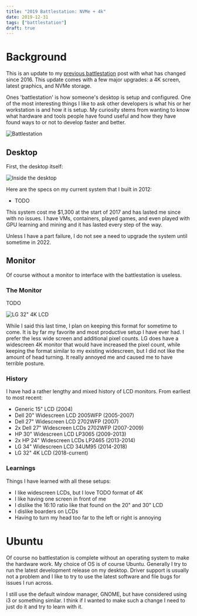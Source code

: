```yaml
---
title: "2019 Battlestation: NVMe + 4k"
date: 2019-12-31
tags: ["battlestation"]
draft: true
---
```


# Background

This is an update to my [previous battlestation](TODO) post with what has changed since 2016. This update comes with a few major upgrades: a 4K screen, latest graphics, and NVMe storage.

Ones 'battlestation' is how someone's desktop is setup and configured. One of the most interesting things I like to ask other developers is what his or her workstation is and how it is setup. My curiosity stems from wanting to know what hardware and tools people have found useful and how they have found ways to or not to develop faster and better.

![Battlestation](/img/projects/battlestation/TODO "battlestation")

## Desktop

First, the desktop itself:

![Inside the desktop](/img/projects/battlestation/TODO "inside desktop")

Here are the specs on my current system that I built in 2012:

* TODO

This system cost me $1,300 at the start of 2017 and has lasted me since with no issues. I have VMs, containers, played games, and even played with GPU learning and mining and it has lasted every step of the way.

Unless I have a part failure, I do not see a need to upgrade the system until sometime in 2022.

## Monitor

Of course without a monitor to interface with the battlestation is useless.

### The Monitor

TODO

![LG 32" 4K LCD](/img/projects/battlestation/TODO "monitor")

While I said this last time, I plan on keeping this format for sometime to come. It is by far my favorite and most productive setup I have ever had. I prefer the less wide screen and additional pixel counts. LG does have a widescreen 4K monitor that would have increased the pixel count, while keeping the format similar to my existing widescreen, but I did not like the amount of head turning. It really annoyed me and caused me to have terrible posture.

### History

I have had a rather lengthy and mixed history of LCD monitors. From earliest to most recent:

* Generic 15" LCD (2004)
* Dell 20" Widescreen LCD 2005WFP (2005-2007)
* Dell 27" Widescreen LCD 2702WFP (2007)
* 2x Dell 27" Widescreen LCDs 2702WFP (2007-2009)
* HP 30" Widescreen LCD LP3065 (2009-2013)
* 2x HP 24" Widescreen LCDs LP2465 (2013-2014)
* LG 34" Widescreen LCD 34UM95 (2014-2018)
* LG 32" 4K LCD (2018-current)

### Learnings

Things I have learned with all these setups:

* I like widescreen LCDs, but I love TODO format of 4K
* I like having one screen in front of me
* I dislike the 16:10 ratio like that found on the 20" and 30" LCD
* I dislike boarders on LCDs
* Having to turn my head too far to the left or right is annoying

# Ubuntu

Of course no battlestation is complete without an operating system to make the hardware work. My choice of OS is of course Ubuntu. Generally I try to run the latest development release on my desktop. Driver support is usually not a problem and I like to try to use the latest software and file bugs for issues I run across.

I still use the default window manager, GNOME, but have considered using i3 or something similar. I think if I wanted to make such a change I need to just do it and try to learn with it.
